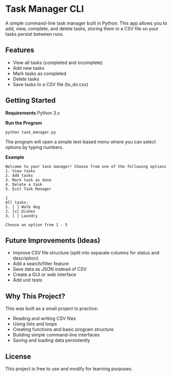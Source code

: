 # Task Manager CLI

A simple command-line task manager built in Python.
This app allows you to add, view, complete, and delete tasks, storing them in a CSV file so your tasks persist between runs.

## Features
* View all tasks (completed and incomplete)
* Add new tasks
* Mark tasks as completed
* Delete tasks
* Save tasks to a CSV file (to_do.csv)

## Getting Started
**Requirements**
Python 3.x

**Run the Program**

    python task_manager.py

The program will open a simple text-based menu where you can select options by typing numbers.

**Example**

    Welcome to your task manager! Choose from one of the following options
    1. View tasks
    2. Add tasks
    3. Mark task as done
    4. Delete a task
    5. Exit Task Manager

    1
    All tasks:
    1. [ ] Walk dog
    2. [x] Dishes
    3. [ ] Laundry

    Choose an option from 1 - 5

## Future Improvements (Ideas)
- Improve CSV file structure (split into separate columns for status and description)
- Add a search/filter feature
- Save data as JSON instead of CSV
- Create a GUI or web interface
- Add unit tests


## Why This Project?
This was built as a small project to practice:
* Reading and writing CSV files
* Using lists and loops
* Creating functions and basic program structure
* Building simple command-line interfaces
* Saving and loading data persistently

## License
This project is free to use and modify for learning purposes.